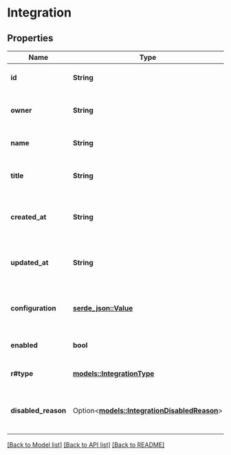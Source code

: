 # Integration

## Properties

Name | Type | Description | Notes
------------ | ------------- | ------------- | -------------
**id** | **String** | Unique ID of the integration | 
**owner** | **String** | The project which owns the integration | 
**name** | **String** | The API name of the integration | 
**title** | **String** | A short description of the source | 
**created_at** | **String** | Timestamp when the integration was created | 
**updated_at** | **String** | Timestamp when the integration was last updated | 
**configuration** | [**serde_json::Value**](.md) | Custom settings to configure the integration | 
**enabled** | **bool** | If this integration is active | 
**r#type** | [**models::IntegrationType**](IntegrationType.md) | The type of the integration | 
**disabled_reason** | Option<[**models::IntegrationDisabledReason**](IntegrationDisabledReason.md)> | Reason for which the integration was disabled | [optional]

[[Back to Model list]](../README.md#documentation-for-models) [[Back to API list]](../README.md#documentation-for-api-endpoints) [[Back to README]](../README.md)


